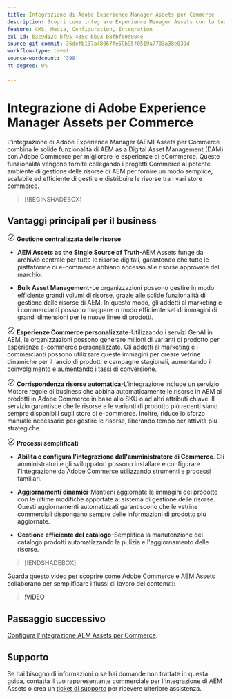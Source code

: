 ```yaml
---
title: Integrazione di Adobe Experience Manager Assets per Commerce
description: Scopri come integrare Experience Manager Assets con la tua istanza  [!DNL Commerce]  per accedere a innumerevoli risorse multimediali da utilizzare nel tuo store.
feature: CMS, Media, Configuration, Integration
exl-id: b3c9d12c-bf95-435c-bb93-b8fbf80d084e
source-git-commit: 36defb137a48067fe59b95f0519a7703a38e039d
workflow-type: tm+mt
source-wordcount: '399'
ht-degree: 0%

---
```


# Integrazione di Adobe Experience Manager Assets per Commerce

L’integrazione di Adobe Experience Manager (AEM) Assets per Commerce combina le solide funzionalità di AEM as a Digital Asset Management (DAM) con Adobe Commerce per migliorare le esperienze di eCommerce. Queste funzionalità vengono fornite collegando i progetti Commerce al potente ambiente di gestione delle risorse di AEM per fornire un modo semplice, scalabile ed efficiente di gestire e distribuire le risorse tra i vari store commerce.

>[!BEGINSHADEBOX]

## Vantaggi principali per il business

![verifica](assets/icon-check.png) **Gestione centralizzata delle risorse**

- **AEM Assets as the Single Source of Truth**-AEM Assets funge da archivio centrale per tutte le risorse digitali, garantendo che tutte le piattaforme di e-commerce abbiano accesso alle risorse approvate del marchio.

- **Bulk Asset Management**-Le organizzazioni possono gestire in modo efficiente grandi volumi di risorse, grazie alle solide funzionalità di gestione delle risorse di AEM. In questo modo, gli addetti al marketing e i commercianti possono mappare in modo efficiente set di immagini di grandi dimensioni per le nuove linee di prodotti.

![verifica](assets/icon-check.png) **Esperienze Commerce personalizzate**-Utilizzando i servizi GenAI in AEM, le organizzazioni possono generare milioni di varianti di prodotto per esperienze e-commerce personalizzate. Gli addetti al marketing e i commercianti possono utilizzare queste immagini per creare vetrine dinamiche per il lancio di prodotti e campagne stagionali, aumentando il coinvolgimento e aumentando i tassi di conversione.

![check](assets/icon-check.png) **Corrispondenza risorse automatica**-L&#39;integrazione include un servizio Motore regole di business che abbina automaticamente le risorse in AEM ai prodotti in Adobe Commerce in base allo SKU o ad altri attributi chiave. Il servizio garantisce che le risorse e le varianti di prodotto più recenti siano sempre disponibili sugli store di e-commerce. Inoltre, riduce lo sforzo manuale necessario per gestire le risorse, liberando tempo per attività più strategiche.

![verifica](assets/icon-check.png) **Processi semplificati**

- **Abilita e configura l&#39;integrazione dall&#39;amministratore di Commerce**. Gli amministratori e gli sviluppatori possono installare e configurare l&#39;integrazione da Adobe Commerce utilizzando strumenti e processi familiari.

- **Aggiornamenti dinamici**-Mantieni aggiornate le immagini del prodotto con le ultime modifiche apportate al sistema di gestione delle risorse. Questi aggiornamenti automatizzati garantiscono che le vetrine commerciali dispongano sempre delle informazioni di prodotto più aggiornate.

- **Gestione efficiente del catalogo**-Semplifica la manutenzione del catalogo prodotti automatizzando la pulizia e l&#39;aggiornamento delle risorse.

>[!ENDSHADEBOX]

Guarda questo video per scoprire come Adobe Commerce e AEM Assets collaborano per semplificare i flussi di lavoro dei contenuti:

>[!VIDEO](https://video.tv.adobe.com/v/3447837)

## Passaggio successivo

[Configura l&#39;integrazione AEM Assets per Commerce](aem-assets-getting-started.md).

## Supporto

Se hai bisogno di informazioni o se hai domande non trattate in questa guida, contatta il tuo rappresentante commerciale per l&#39;integrazione di AEM Assets o crea un [ticket di supporto](https://experienceleague.adobe.com/docs/commerce-knowledge-base/kb/help-center-guide/magento-help-center-user-guide.html?lang=it#submit-ticket) per ricevere ulteriore assistenza.

